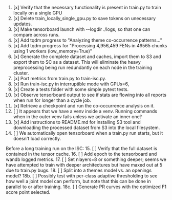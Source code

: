 1. [x] Verify that the necessary functionality is present in train.py to train locally on a single GPU
2.  [x] Delete train_locally_single_gpu.py to save tokens on unecessary updates.
3. [x] Make tensorboard launch with --logdir ./logs, so that one can compare across runs.
4. [x] Add tqdm progress to "Analyzing theme co-occurrence patterns..."
5. [x] Add tqdm progress for "Processing 4,956,459 FENs in 49565 chunks using 1 workers (low_memory=True)"
6. [x] Generate the complete dataset and caches, import them to S3 and export them to SC as a dataset. This will eliminate the heavy preprocessing being run redundantly on each node in the training cluster.
7. [x] Port metrics from train.py to train-isc.py.
8. [x] Run train-isc.py in interruptible mode with GPUs=6,
9. [x] Create a tests folder with some simple pytest tests.
10. [x] Observe tensorboard output to see if stats are flowing into all reports when run for longer than a cycle job.
11. [x] Retrieve a checkpoint and run the co-occurrence analysis on it.
12. [ ] It appears that we have a venv inside a venv. Running commands when in the outer venv fails unless we activate an inner one?
13. [x] Add instructions to README.md for installing S3 tool and downloading the processed dataset from S3 into the local filesystem.
14. [ ] We automatically open tensorboard when a train.py run starts, but it doesn't load correctly.

Before a long training run on the ISC:
15. [ ] Verify that the full dataset is contained in the tensor cache.
16. [ ] Add epoch to the tensorboard and wandb logged metrics.
17. [ ] Set nlayers=8 or something deeper; seems we have attempted to train with deeper architectures but have maxed out at 5 due to train.py bugs.
18. [ ] Split into a themes model vs. an openings model?
  18b. [ ] Possibly test with per-class adaptive thresholding to see how well a joint model can perform, but note that this can be done in parallel to or after training.
    18c. [ ] Generate PR curves with the optimized F1 score point selected.